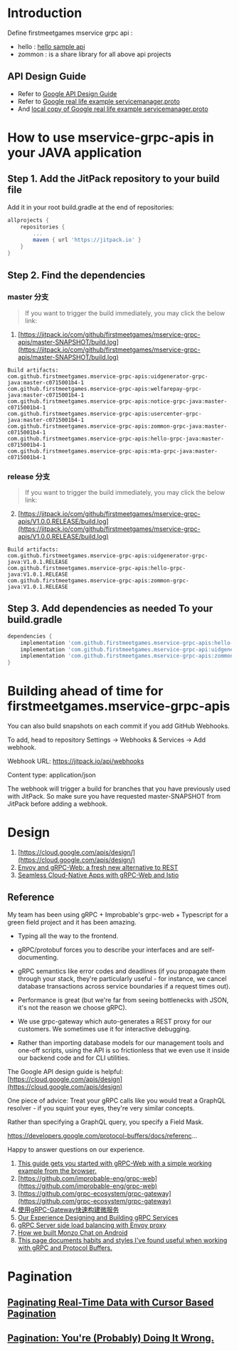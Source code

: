 # Introduction
Define firstmeetgames mservice grpc api : 
- hello : [hello sample api](hello-grpc-java/README.md)
- zommon : is a share library for all above api projects

## API Design Guide
- Refer to [Google API Design Guide](https://cloud.google.com/apis/design/) 
- Refer to  [Google real life example servicemanager.proto](https://github.com/googleapis/googleapis/blob/master/google/api/servicemanagement/v1/servicemanager.proto)
- And [local copy of Google real life example servicemanager.proto](apiexample.txt)


# How to use mservice-grpc-apis in your JAVA application 
## Step 1. Add the JitPack repository to your build file
Add it in your root build.gradle at the end of repositories:
```gradle
allprojects {
    repositories {
        ...
        maven { url 'https://jitpack.io' }
    }
}
```
	
## Step 2. Find the dependencies
### master 分支
> If you want to trigger the build immediately, you may click the below link:
1. [https://jitpack.io/com/github/firstmeetgames/mservice-grpc-apis/master-SNAPSHOT/build.log](https://jitpack.io/com/github/firstmeetgames/mservice-grpc-apis/master-SNAPSHOT/build.log)
```
Build artifacts:
com.github.firstmeetgames.mservice-grpc-apis:uidgenerator-grpc-java:master-c0715001b4-1
com.github.firstmeetgames.mservice-grpc-apis:welfarepay-grpc-java:master-c0715001b4-1
com.github.firstmeetgames.mservice-grpc-apis:notice-grpc-java:master-c0715001b4-1
com.github.firstmeetgames.mservice-grpc-apis:usercenter-grpc-java:master-c0715001b4-1
com.github.firstmeetgames.mservice-grpc-apis:zommon-grpc-java:master-c0715001b4-1
com.github.firstmeetgames.mservice-grpc-apis:hello-grpc-java:master-c0715001b4-1
com.github.firstmeetgames.mservice-grpc-apis:mta-grpc-java:master-c0715001b4-1
```

### release 分支
> If you want to trigger the build immediately, you may click the below link:
2. [https://jitpack.io/com/github/firstmeetgames/mservice-grpc-apis/V1.0.0.RELEASE/build.log](https://jitpack.io/com/github/firstmeetgames/mservice-grpc-apis/V1.0.0.RELEASE/build.log)

```angular2html
Build artifacts:
com.github.firstmeetgames.mservice-grpc-apis:uidgenerator-grpc-java:V1.0.1.RELEASE
com.github.firstmeetgames.mservice-grpc-apis:hello-grpc-java:V1.0.1.RELEASE
com.github.firstmeetgames.mservice-grpc-apis:zommon-grpc-java:V1.0.1.RELEASE
```
## Step 3. Add dependencies as needed To your build.gradle
```gradle
dependencies {
    implementation 'com.github.firstmeetgames.mservice-grpc-apis:hello-grpc-java:master-SNAPSHOT'
    implementation 'com.github.firstmeetgames.mservice-grpc-api:uidgenerator-grpc-java:master-SNAPSHOT'
    implementation 'com.github.firstmeetgames.mservice-grpc-apis:zommon-grpc-java:master-SNAPSHOT'
}
```
	
# Building ahead of time for firstmeetgames.mservice-grpc-apis 
You can also build snapshots on each commit if you add GitHub Webhooks.

To add, head to repository Settings -> Webhooks & Services -> Add webhook.

Webhook URL: https://jitpack.io/api/webhooks

Content type: application/json

The webhook will trigger a build for branches that you have previously used with JitPack. So make sure you have requested master-SNAPSHOT from JitPack before adding a webhook.

# Design 
1. [https://cloud.google.com/apis/design/](https://cloud.google.com/apis/design/)
2. [Envoy and gRPC-Web: a fresh new alternative to REST](https://blog.envoyproxy.io/envoy-and-grpc-web-a-fresh-new-alternative-to-rest-6504ce7eb880)
3. [Seamless Cloud-Native Apps with gRPC-Web and Istio](https://venilnoronha.io/seamless-cloud-native-apps-with-grpc-web-and-istio)

## Reference 
My team has been using gRPC + Improbable's grpc-web + Typescript for a green field project and it has been amazing.
- Typing all the way to the frontend.

- gRPC/protobuf forces you to describe your interfaces and are self-documenting.

- gRPC semantics like error codes and deadlines (if you propagate them through your stack, they're particularly useful - for instance, we cancel database transactions across service boundaries if a request times out).

- Performance is great (but we're far from seeing bottlenecks with JSON, it's not the reason we choose gRPC).

- We use grpc-gateway which auto-generates a REST proxy for our customers. We sometimes use it for interactive debugging. 

- Rather than importing database models for our management tools and one-off scripts, using the API is so frictionless that we even use it inside our backend code and for CLI utilities.

The Google API design guide is helpful: [https://cloud.google.com/apis/design](https://cloud.google.com/apis/design)

One piece of advice: Treat your gRPC calls like you would treat a GraphQL resolver - if you squint your eyes, they're very similar concepts.

Rather than specifying a GraphQL query, you specify a Field Mask.

https://developers.google.com/protocol-buffers/docs/referenc...

Happy to answer questions on our experience.

1. [This guide gets you started with gRPC-Web with a simple working example from the browser.](https://grpc.io/docs/quickstart/web.html)
2. [https://github.com/improbable-eng/grpc-web](https://github.com/improbable-eng/grpc-web)
3. [https://github.com/grpc-ecosystem/grpc-gateway](https://github.com/grpc-ecosystem/grpc-gateway)
4. [使用gRPC-Gateway快速构建微服务](https://juejin.im/entry/5b29f49b6fb9a00e562c465a)
5. [Our Experience Designing and Building gRPC Services](https://dzone.com/articles/our-experience-designing-and-building-grpc-service)
6. [gRPC Server side load balancing with Envoy proxy](https://github.com/masoodfaisal/grpc-example)
7. [How we built Monzo Chat on Android](https://monzo.com/blog/2019/02/11/building-monzo-chat-on-android/)
8. [This page documents habits and styles I've found useful when working with gRPC and Protocol Buffers.](https://john-millikin.com/effective-grpc)

# Pagination
## [Paginating Real-Time Data with Cursor Based Pagination](https://www.sitepoint.com/paginating-real-time-data-cursor-based-pagination/)
## [Pagination: You're (Probably) Doing It Wrong.](https://coderwall.com/p/lkcaag/pagination-you-re-probably-doing-it-wrong)
